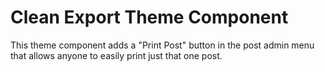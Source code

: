 # Clean Export Theme Component

This theme component adds a "Print Post" button in the post admin menu that allows anyone to easily print just that one post.